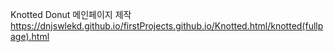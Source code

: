 Knotted Donut 메인페이지 제작
https://dnjswlekd.github.io/firstProjects.github.io/Knotted.html/knotted(fullpage).html
